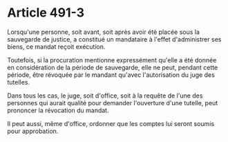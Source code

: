 # Article 491-3

Lorsqu'une personne, soit avant, soit après avoir été placée sous la sauvegarde de justice, a constitué un mandataire à l'effet d'administrer ses biens, ce mandat reçoit exécution.

Toutefois, si la procuration mentionne expressément qu'elle a été donnée en considération de la période de sauvegarde, elle ne peut, pendant cette période, être révoquée par le mandant qu'avec l'autorisation du juge des tutelles.

Dans tous les cas, le juge, soit d'office, soit à la requête de l'une des personnes qui aurait qualité pour demander l'ouverture d'une tutelle, peut prononcer la révocation du mandat.

Il peut aussi, même d'office, ordonner que les comptes lui seront soumis pour approbation.
